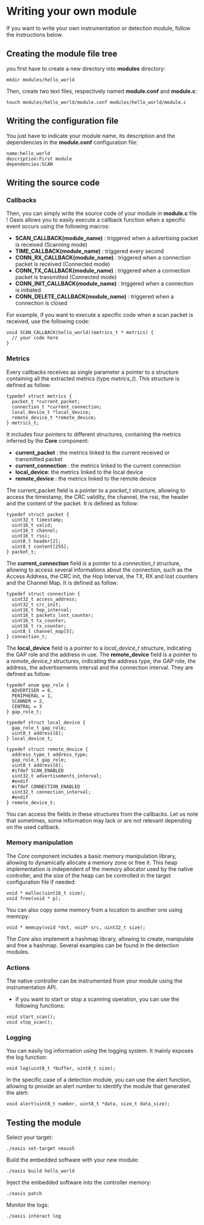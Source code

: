 # Writing your own module

If you want to write your own instrumentation or detection module, follow the instructions below.

## Creating the module file tree

you first have to create a new directory into **modules** directory:

```
mkdir modules/hello_world
```

Then, create two text files, respectively named **module.conf** and **module.c**:

```
touch modules/hello_world/module.conf modules/hello_world/module.c
```

## Writing the configuration file

You just have to indicate your module name, its description and the dependencies in the **module.conf** configuration file:
```
name:hello_world
description:First module
dependencies:SCAN
```

## Writing the source code

### Callbacks
Then, you can simply write the source code of your module in **module.c** file !
Oasis allows you to easily execute a callback function when a specific event occurs using the following macros:

* **SCAN_CALLBACK(module_name)** : triggered when a advertising packet is received (Scanning mode)
* **TIME_CALLBACK(module_name)** : triggered every second
* **CONN_RX_CALLBACK(module_name)** : triggered when a connection packet is received (Connected mode)
* **CONN_TX_CALLBACK(module_name)** : triggered when a connection packet is transmitted (Connected mode)
* **CONN_INIT_CALLBACK(module_name)** : triggered when a connection is initiated
* **CONN_DELETE_CALLBACK(module_name)** : triggered when a connection is closed

For example, if you want to execute a specific code when a scan packet is received, use the following code:

```
void SCAN_CALLBACK(hello_world)(metrics_t * metrics) {
  // your code here
}
```


### Metrics
Every callbacks receives as single parameter a pointer to a structure containing all the extracted metrics (type *metrics_t*). This structure is defined as follow:

```
typedef struct metrics {
  packet_t *current_packet;
  connection_t *current_connection;
  local_device_t *local_device;
  remote_device_t *remote_device;
} metrics_t;
```

It includes four pointers to different structures, containing the metrics inferred by the **Core** component:

* **current_packet** : the metrics linked to the current received or transmitted packet
* **current_connection** : the metrics linked to the current connection
* **local_device**: the metrics linked to the local device
* **remote_device** : the metrics linked to the remote device

The current_packet field is a pointer to a *packet_t* structure, allowing to access the timestamp, the CRC validity, the channel, the rssi, the header and the content of the packet. It is defined as follow:

```
typedef struct packet {
  uint32_t timestamp;
  uint16_t valid;
  uint16_t channel;
  uint16_t rssi;
  uint8_t header[2];
  uint8_t content[255];
} packet_t;
```

The **current_connection** field is a pointer to a *connection_t* structure, allowing to access several informations about the connection, such as the Access Address, the CRC init, the Hop Interval, the TX, RX and lost counters and the Channel Map. It is defined as follow:

```
typedef struct connection {
  uint32_t access_address;
  uint32_t crc_init;
  uint16_t hop_interval;
  uint16_t packets_lost_counter;
  uint16_t tx_counter;
  uint16_t rx_counter;
  uint8_t channel_map[5];
} connection_t;
```

The **local_device** field is a pointer to a *local_device_t* structure, indicating the GAP role and the address in use. The **remote_device** field is a pointer to a *remote_device_t* structures, indicating the address type, the GAP role, the address, the advertisements interval and the connection interval. They are defined as follow:

```
typedef enum gap_role {
  ADVERTISER = 0,
  PERIPHERAL = 1,
  SCANNER = 2,
  CENTRAL = 3
} gap_role_t;

typedef struct local_device {
  gap_role_t gap_role;
  uint8_t address[6];
} local_device_t;

typedef struct remote_device {
  address_type_t address_type;
  gap_role_t gap_role;
  uint8_t address[6];
  #ifdef SCAN_ENABLED
  uint32_t advertisements_interval;
  #endif
  #ifdef CONNECTION_ENABLED
  uint32_t connection_interval;
  #endif
} remote_device_t;
```

You can access the fields in these structures from the callbacks. Let us note that sometimes, some information may lack or are not relevant depending on the used callback.

### Memory manipulation

The *Core* component includes a basic memory manipulation library, allowing to dynamically allocate a memory zone or free it. This heap implementation is independent of the memory allocator used by the native controller, and the size of the heap can be controlled in the target configuration file if needed:

```
void * malloc(uint16_t size);
void free(void * p);
```

You can also copy some memory from a location to another one using memcpy:

```
void * memcpy(void *dst, void* src, uint32_t size);
```

The *Core* also implement a hashmap library, allowing to create, manipulate and free a hashmap. Several examples can be found in the detection modules.

### Actions

The native controller can be instrumented from your module using the instrumentation API.

* If you want to start or stop a scanning operation, you can use the following functions:

```
void start_scan();
void stop_scan();
```

### Logging

You can easily log information using the logging system. It mainly exposes the log function:

```
void log(uint8_t *buffer, uint8_t size);
```

In the specific case of a detection module, you can use the alert function, allowing to provide an alert number to identify the module that generated the alert:

```
void alert(uint8_t number, uint8_t *data, size_t data_size);
```

## Testing the module

Select your target:

```
./oasis set-target nexus5
```

Build the embedded software with your new module:

```
./oasis build hello_world
```


Inject the embedded software into the controller memory:

```
./oasis patch
```

Monitor the logs:

```
./oasis interact log
```
